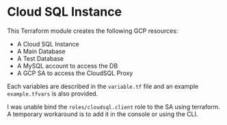 # Cloud SQL Instance

This Terraform module creates the following GCP resources:
 * A Cloud SQL Instance
 * A Main Database
 * A Test Database
 * A MySQL account to access the DB
 * A GCP SA to access the CloudSQL Proxy

Each variables are described in the `variable.tf` file and an example `example.tfvars` is also provided.

I was unable bind the `roles/cloudsql.client` role to the SA using terraform. A temporary workaround is to add it in the console or using the CLI.